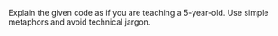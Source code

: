 Explain the given code as if you are teaching a 5-year-old.
Use simple metaphors and avoid technical jargon.


